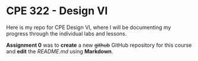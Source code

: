 # CPE 322 - Design VI

Here is my repo for CPE Design VI, where I will be documenting my progress through the individual labs and lessons. 

**Assignment 0** was to **create** a new ~~github~~ GitHub repository for this course and **edit** the *README.md* using **Markdown**. 

